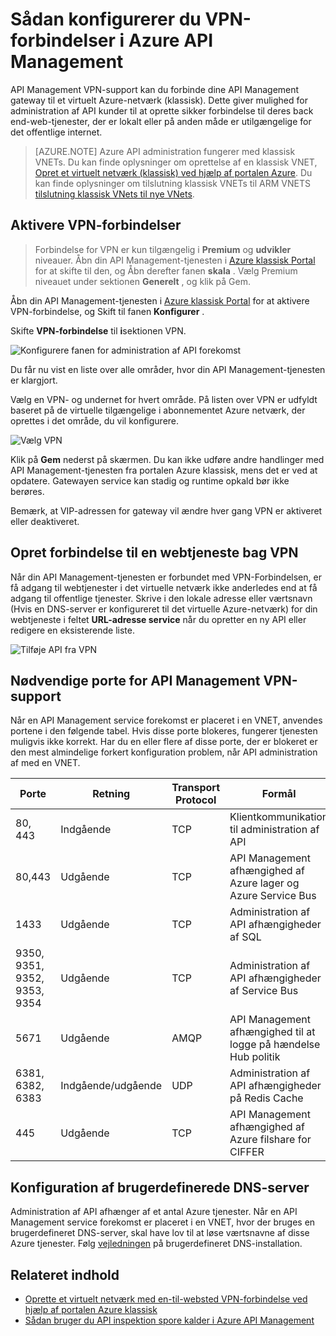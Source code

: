 <properties
    pageTitle="Sådan konfigurerer du VPN-forbindelser i Azure API Management"
    description="Lær, hvordan du konfigurerer en VPN-forbindelse i Azure API Management og access web services igennem."
    services="api-management"
    documentationCenter=""
    authors="antonba"
    manager="erikre"
    editor=""/>

<tags
    ms.service="api-management"
    ms.workload="mobile"
    ms.tgt_pltfrm="na"
    ms.devlang="na"
    ms.topic="article"
    ms.date="10/25/2016"
    ms.author="antonba"/>

# <a name="how-to-setup-vpn-connections-in-azure-api-management"></a>Sådan konfigurerer du VPN-forbindelser i Azure API Management

API Management VPN-support kan du forbinde dine API Management gateway til et virtuelt Azure-netværk (klassisk). Dette giver mulighed for administration af API kunder til at oprette sikker forbindelse til deres back end-web-tjenester, der er lokalt eller på anden måde er utilgængelige for det offentlige internet.

>[AZURE.NOTE] Azure API administration fungerer med klassisk VNETs. Du kan finde oplysninger om oprettelse af en klassisk VNET, [Opret et virtuelt netværk (klassisk) ved hjælp af portalen Azure](../virtual-network/virtual-networks-create-vnet-classic-pportal.md). Du kan finde oplysninger om tilslutning klassisk VNETs til ARM VNETS [tilslutning klassisk VNets til nye VNets](../vpn-gateway/vpn-gateway-connect-different-deployment-models-portal.md).

## <a name="enable-vpn"> </a>Aktivere VPN-forbindelser

>Forbindelse for VPN er kun tilgængelig i **Premium** og **udvikler** niveauer. Åbn din API Management-tjenesten i [Azure klassisk Portal][] for at skifte til den, og Åbn derefter fanen **skala** . Vælg Premium niveauet under sektionen **Generelt** , og klik på Gem.

Åbn din API Management-tjenesten i [Azure klassisk Portal][] for at aktivere VPN-forbindelse, og Skift til fanen **Konfigurer** . 

Skifte **VPN-forbindelse** til **i**sektionen VPN.

![Konfigurere fanen for administration af API forekomst][api-management-setup-vpn-configure]

Du får nu vist en liste over alle områder, hvor din API Management-tjenesten er klargjort.

Vælg en VPN- og undernet for hvert område. På listen over VPN er udfyldt baseret på de virtuelle tilgængelige i abonnementet Azure netværk, der oprettes i det område, du vil konfigurere.

![Vælg VPN][api-management-setup-vpn-select]

Klik på **Gem** nederst på skærmen. Du kan ikke udføre andre handlinger med API Management-tjenesten fra portalen Azure klassisk, mens det er ved at opdatere. Gatewayen service kan stadig og runtime opkald bør ikke berøres.

Bemærk, at VIP-adressen for gateway vil ændre hver gang VPN er aktiveret eller deaktiveret.

## <a name="connect-vpn"> </a>Opret forbindelse til en webtjeneste bag VPN

Når din API Management-tjenesten er forbundet med VPN-Forbindelsen, er få adgang til webtjenester i det virtuelle netværk ikke anderledes end at få adgang til offentlige tjenester. Skrive i den lokale adresse eller værtsnavn (Hvis en DNS-server er konfigureret til det virtuelle Azure-netværk) for din webtjeneste i feltet **URL-adresse service** når du opretter en ny API eller redigere en eksisterende liste.

![Tilføje API fra VPN][api-management-setup-vpn-add-api]

## <a name="required-ports-for-api-management-vpn-support"></a>Nødvendige porte for API Management VPN-support

Når en API Management service forekomst er placeret i en VNET, anvendes portene i den følgende tabel. Hvis disse porte blokeres, fungerer tjenesten muligvis ikke korrekt. Har du en eller flere af disse porte, der er blokeret er den mest almindelige forkert konfiguration problem, når API administration af med en VNET.

| Porte                      | Retning        | Transport Protocol | Formål                                                          | Kilde / Destination              |
|------------------------------|------------------|--------------------|------------------------------------------------------------------|-----------------------------------|
| 80, 443                      | Indgående          | TCP                | Klientkommunikation til administration af API                           | INTERNET / VIRTUAL_NETWORK        |
| 80,443                       | Udgående         | TCP                | API Management afhængighed af Azure lager og Azure Service Bus | VIRTUAL_NETWORK / INTERNET        |
| 1433                         | Udgående         | TCP                | Administration af API afhængigheder af SQL                               | VIRTUAL_NETWORK / INTERNET        |
| 9350, 9351, 9352, 9353, 9354 | Udgående         | TCP                | Administration af API afhængigheder af Service Bus                       | VIRTUAL_NETWORK / INTERNET        |
| 5671                         | Udgående         | AMQP               | API Management afhængighed til at logge på hændelse Hub politik            | VIRTUAL_NETWORK / INTERNET        |
| 6381, 6382, 6383             | Indgående/udgående | UDP                | Administration af API afhængigheder på Redis Cache                       | VIRTUAL_NETWORK / VIRTUAL_NETWORK |
| 445                          | Udgående         | TCP                | API Management afhængighed af Azure filshare for CIFFER            | VIRTUAL_NETWORK / INTERNET        |

## <a name="custom-dns"> </a>Konfiguration af brugerdefinerede DNS-server

Administration af API afhænger af et antal Azure tjenester. Når en API Management service forekomst er placeret i en VNET, hvor der bruges en brugerdefineret DNS-server, skal have lov til at løse værtsnavne af disse Azure tjenester. Følg [vejledningen](../virtual-network/virtual-networks-name-resolution-for-vms-and-role-instances.md#name-resolution-using-your-own-dns-server) på brugerdefineret DNS-installation.  

## <a name="related-content"> </a>Relateret indhold


* [Oprette et virtuelt netværk med en-til-websted VPN-forbindelse ved hjælp af portalen Azure klassisk][]
* [Sådan bruger du API inspektion spore kalder i Azure API Management][]

[api-management-setup-vpn-configure]: ./media/api-management-howto-setup-vpn/api-management-setup-vpn-configure.png
[api-management-setup-vpn-select]: ./media/api-management-howto-setup-vpn/api-management-setup-vpn-select.png
[api-management-setup-vpn-add-api]: ./media/api-management-howto-setup-vpn/api-management-setup-vpn-add-api.png

[Enable VPN connections]: #enable-vpn
[Connect to a web service behind VPN]: #connect-vpn
[Related content]: #related-content

[Azure klassisk Portal]: https://manage.windowsazure.com/

[Oprette et virtuelt netværk med en-til-websted VPN-forbindelse ved hjælp af portalen Azure klassisk]: ../vpn-gateway/vpn-gateway-site-to-site-create.md
[Sådan bruger du API inspektion spore kalder i Azure API Management]: api-management-howto-api-inspector.md
